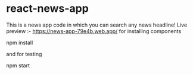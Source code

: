 # react-news-app
This is a news app code in which you can search any news headline! Live preview :- https://news-app-79e4b.web.app/
for installing components

npm install

and for testing

npm start
